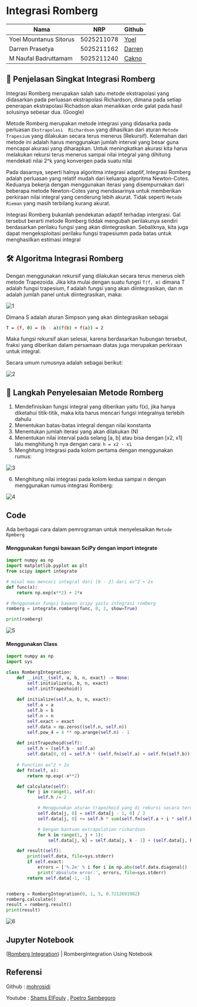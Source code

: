 
# Integrasi Romberg

| Nama                      | NRP        | Github                              |
|---------------------------|------------|-------------------------------------|
|Yoel Mountanus Sitorus     | 5025211078 |[Yoel](https://github.com/zemetia/)  |
|Darren Prasetya            | 5025211162 |[Darren](https://github.com/Mikask1/)|
|M Naufal Badruttamam       | 5025211240 |[Cakno](https://github.com/Caknoooo/)|

## 🚀 Penjelasan Singkat Integrasi Romberg
Integrasi Romberg merupakan salah satu metode ekstrapolasi yang didasarkan pada perluasan ekstrapolasi Richardson, dimana pada setiap penerapan ekstrapolasi Richadson akan menaikkan orde galat pada hasil solusinya sebesar dua. (Google)

Metode Romberg merupakan metode integrasi yang didasarka pada perluasan ```Ekstrapolasi  Richardson``` 
yang dihasilkan dari aturan ```Metode Trapesium``` yang dilakukan secara terus menerus (Rekursif). Kelemahan dari metode ini adalah harus menggunakan jumlah interval 
yang besar guna mencapai akurasi yang diharapkan. Untuk meningkatkan akurasi kita harus melakukan rekursi terus menerus sampai nilai integral yang dihitung mendekati nilai 
2^k yang konvergen pada suatu nilai

Pada dasarnya, seperti halnya algoritma integrasi adaptif, Integrasi Romberg adalah perluasan yang relatif mudah dari keluarga algoritma Newton-Cotes.
Keduanya bekerja dengan menggunakan iterasi yang disempurnakan dari beberapa metode Newton-Cotes yang mendasarinya untuk memberikan perkiraan nilai integral yang 
cenderung lebih akurat. Tidak seperti ```Metode Rieman``` yang masih terbilang kurang akurat.

Integrasi Romberg bukanlah pendekatan adaptif terhadap intergrasi. Gal tersebut berarti metode Romberg tiddak mengubah perilakunya sendiri berdasarkan perilaku fungsi yang akan
diintegrasikan. Sebaliknya, kita juga dapat mengeksploitasi perilaku fungsi trapesiumm pada batas untuk menghasilkan estimasi integral
## 🛠 Algoritma Integrasi Romberg

Dengan menggunakan rekursif yang dilakukan secara terus menerus oleh metode Trapezoida. 
Jika kita mulai dengan suatu fungsi ```T(f, m)``` dimana T adalah fungsi trapesium, f adalah fungsi yang akan diintegrasikan, 
dan m adalah jumlah panel untuk diintegrasikan, maka:

![1](https://user-images.githubusercontent.com/92671053/208663483-0b59c7d6-e65a-4d2f-83de-e381ccbd7c40.PNG)

Dimana S adalah aturan Simpson yang akan diintegrasikan sebagai

```bash
T = (f, 0) = (b - a)(f(b) + f(a)) = 2
```

Maka fungsi rekursif akan selesai, karena berdasarkan hubungan tersebut, fraksi yang diberikan dalam persamaan diatas juga merupakan perkiraan untuk integral.

Secara umum rumusnya adalah sebagai berikut:

![2](https://user-images.githubusercontent.com/92671053/208665099-fa684fa8-3c79-409d-815b-957d7fac5eb8.PNG)





## 🤔 Langkah Penyelesaian Metode Romberg

1. Mendefinisikan fungsi integral yang diberikan yaitu f(x), jika hanya diketahui titik-titik, maka kita harus mencari fungsi integralnya terlebih dahulu
2. Menentukan batas-batas integral dengan nilai konstanta
3. Menentukan jumlah iterasi yang akan dilakukan (N)
4. Menentukan nilai interval pada selang [a, b] atau bisa dengan [x2, x1] lalu menghitung h nya dengan cara: 
   `h = x2 - x1`
5. Menghitung Integrasi pada kolom pertama dengan menggunakan rumus:

![3](https://user-images.githubusercontent.com/92671053/208666808-bde01be4-001d-44d9-807b-fd9ff73d7eba.PNG)

6. Menghitung nilai integrasi pada kolom kedua sampai n dengan menggunakan rumus integrasi Romberg:

![4](https://user-images.githubusercontent.com/92671053/208667023-f430f9e4-3ff2-423e-b406-0241e0d94be6.PNG)



## Code

Ada berbagai cara dalam pemrograman untuk menyelesaikan `Metode Rpmberg` 

#### Menggunakan fungsi bawaan SciPy dengan import integrate

```py
import numpy as np
import matplotlib.pyplot as plt
from scipy import integrate

# misal mau mencari integral dari [0 - 2] dari ex^2 + 2x
def func(x):
    return np.exp(x**2) + 2*x

# Menggunakan fungsi bawaan scipy yaitu integrasi romberg
romberg = integrate.romberg(func, 0, 2, show=True)

print(romberg)
```
![5](https://user-images.githubusercontent.com/92671053/208717314-29249433-1c1e-474b-acf9-a94896f61b23.PNG)

#### Menggunakan Class 

```py
import numpy as np
import sys

class RombergIntegration:
    def __init__(self, a, b, n, exact) -> None:
        self.initialize(a, b, n, exact)
        self.initTrapezhoid()
    
    def initialize(self,a, b, n, exact):
        self.a = a
        self.b = b
        self.n = n
        self.exact = exact
        self.data = np.zeros((self.n, self.n))
        self.pow_4 = 4 ** np.arange(self.n) - 1
    
    def initTrapezhoid(self):
        self.h = (self.b - self.a)
        self.data[0, 0] = self.h * (self.fn(self.a) + self.fn(self.b)) / 2
    
    # Function ex^2 + 2x
    def fn(self, x):
        return np.exp(-x**2)

    def calculate(self):
        for j in range(1, self.n):
            self.h /= 2

            # Menggunakan aturan trapezhoid yang di rekursi secara terus menerus
            self.data[j, 0] = self.data[j - 1, 0] / 2
            self.data[j, 0] += self.h * sum(self.fn(self.a + i * self.h) for i in range(1, 2 ** j + 1, 2))

            # Dengan bantuan extrapolation richardson
            for k in range(1, j + 1):
                self.data[j, k] = self.data[j, k - 1] + (self.data[j, k - 1] - self.data[j - 1, k - 1]) / self.pow_4[k]

    def result(self):
        print(self.data, file=sys.stderr)
        if self.exact:
            errors = ['%.2e' % i for i in np.abs(self.data.diagonal() - self.exact)]
            print('absolute error:', errors, file=sys.stderr)
        return self.data[-1, -1]


romberg = RombergIntegration(0, 1, 5, 0.7212691982)
romberg.calculate()
result = romberg.result()
print(result)
```
![6](https://user-images.githubusercontent.com/92671053/208718101-59f1ec12-1c2e-412f-9f00-8ab6166c9d41.PNG)


## Jupyter Notebook
([Romberg Integration](https://github.com/Caknoooo/Romberg_Integration/blob/main/RombergIntegration_Notebook.ipynb)) | RombergIntegration Using Notebook

## Referensi

Github : 
[mohrosidi](https://github.com/mohrosidi/metode_numerik/blob/master/09-diferensiasi_dan_integrasi.Rmd)

Youtube : [Shams ElFouly](https://youtu.be/2BxLDODvnQA) , 
[Poetro Sambegoro](https://youtu.be/Dj1Gzy52nNk)

